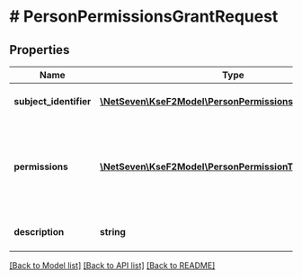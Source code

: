 # # PersonPermissionsGrantRequest

## Properties

Name | Type | Description | Notes
------------ | ------------- | ------------- | -------------
**subject_identifier** | [**\NetSeven\KseF2Model\PersonPermissionsSubjectIdentifier**](PersonPermissionsSubjectIdentifier.md) | Identyfikator osoby fizycznej.  | Type | Value |  | --- | --- |  | Nip | 10 cyfrowy numer NIP |  | Pesel | 11 cyfrowy numer PESEL |  | Fingerprint | Odcisk palca certyfikatu | |
**permissions** | [**\NetSeven\KseF2Model\PersonPermissionType[]**](PersonPermissionType.md) | Lista nadawanych uprawnień. Każda wartość może wystąpić tylko raz. |
**description** | **string** | Opis nadawanych uprawnień. |

[[Back to Model list]](../../README.md#models) [[Back to API list]](../../README.md#endpoints) [[Back to README]](../../README.md)
